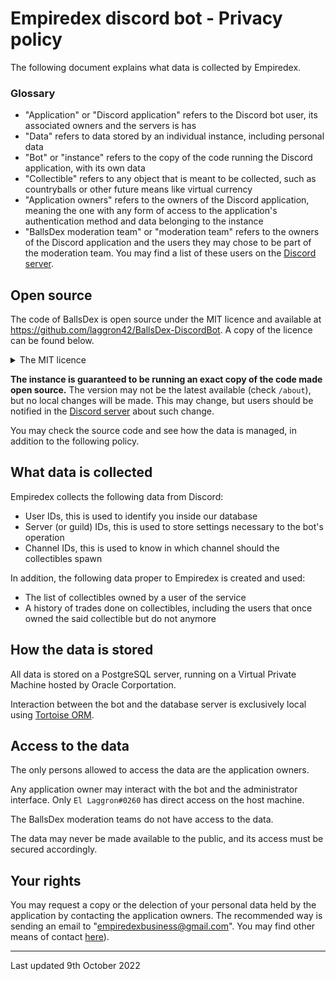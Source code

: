 # Empiredex discord bot - Privacy policy

The following document explains what data is collected by Empiredex.

### Glossary

- "Application" or "Discord application" refers to the Discord bot user, its associated owners and the servers is has
- "Data" refers to data stored by an individual instance, including personal data
- "Bot" or "instance" refers to the copy of the code running the Discord application, with its own data
- "Collectible" refers to any object that is meant to be collected, such as countryballs or other future means like virtual currency
- "Application owners" refers to the owners of the Discord application, meaning the one with any form of access to the application's authentication method and data belonging to the instance
- "BallsDex moderation team" or "moderation team" refers to the owners of the Discord application and the users they may chose to be part of the moderation team. You may find a list of these users on the [Discord server](https://discord.gg/PnvtBfkZdm).

## Open source

The code of BallsDex is open source under the MIT licence and available at https://github.com/laggron42/BallsDex-DiscordBot. A copy of the licence can be found below.

<details>
  <summary>The MIT licence</summary>

  > Permission is hereby granted, free of charge, to any person obtaining a copy
  > of this software and associated documentation files (the "Software"), to deal
  > in the Software without restriction, including without limitation the rights
  > to use, copy, modify, merge, publish, distribute, sublicense, and/or sell
  > copies of the Software, and to permit persons to whom the Software is
  > furnished to do so, subject to the following conditions:

  > The above copyright notice and this permission notice shall be included in all
  > copies or substantial portions of the Software.

  > THE SOFTWARE IS PROVIDED "AS IS", WITHOUT WARRANTY OF ANY KIND, EXPRESS OR
  > IMPLIED, INCLUDING BUT NOT LIMITED TO THE WARRANTIES OF MERCHANTABILITY,
  > FITNESS FOR A PARTICULAR PURPOSE AND NONINFRINGEMENT. IN NO EVENT SHALL THE
  > AUTHORS OR COPYRIGHT HOLDERS BE LIABLE FOR ANY CLAIM, DAMAGES OR OTHER
  > LIABILITY, WHETHER IN AN ACTION OF CONTRACT, TORT OR OTHERWISE, ARISING FROM,
  > OUT OF OR IN CONNECTION WITH THE SOFTWARE OR THE USE OR OTHER DEALINGS IN THE
  > SOFTWARE.

</details>

**The instance is guaranteed to be running an exact copy of the code made open source.** The version may not be the latest available (check `/about`), but no local changes will be made. This may change, but users should be notified in the [Discord server](https://discord.gg/HmSMT4WKKV) about such change.

You may check the source code and see how the data is managed, in addition to the following policy.

## What data is collected

Empiredex collects the following data from Discord:

- User IDs, this is used to identify you inside our database
- Server (or guild) IDs, this is used to store settings necessary to the bot's operation
- Channel IDs, this is used to know in which channel should the collectibles spawn

In addition, the following data proper to Empiredex is created and used:

- The list of collectibles owned by a user of the service
- A history of trades done on collectibles, including the users that once owned the said collectible but do not anymore

## How the data is stored

All data is stored on a PostgreSQL server, running on a Virtual Private Machine hosted by Oracle Corportation.

Interaction between the bot and the database server is exclusively local using [Tortoise ORM](https://github.com/tortoise/tortoise-orm).

## Access to the data

The only persons allowed to access the data are the application owners.

Any application owner may interact with the bot and the administrator interface. Only `El Laggron#0260` has direct access on the host machine.

The BallsDex moderation teams do not have access to the data.

The data may never be made available to the public, and its access must be secured accordingly.

## Your rights

You may request a copy or the delection of your personal data held by the application by contacting the application owners. The recommended way is sending an email to "empiredexbusiness@gmail.com". You may find other means of contact [here](https://github.com/Velicin/terms-of-service/blob/main/README.md)).

----

Last updated 9th October 2022
